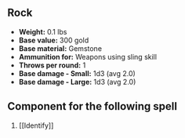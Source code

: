 ## Rock
- **Weight:** 0.1 lbs
- **Base value:** 300 gold
- **Base material:** Gemstone
- **Ammunition for:** Weapons using sling skill
- **Throws per round:** 1
- **Base damage - Small:** 1d3 (avg 2.0)
- **Base damage - Large:** 1d3 (avg 2.0)
## Component for the following spell
1. [[Identify]]
